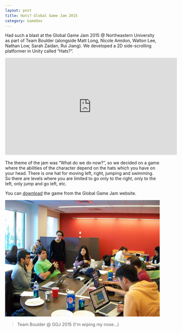 ```yaml
---
layout: post
title: Hats? Global Game Jam 2015
category: GameDev
---
```



Had such a blast at the Global Game Jam 2015 @ Northeastern University as part of Team Boulder (alongside Matt Long, Nicole Amidon, Walton Lee, Nathan Low, Sarah Zaidan, Rui Jiang). We developed a 2D side-scrolling platformer in Unity called “Hats?“.

<!--more-->

<iframe width="560" height="315" src="https://www.youtube.com/embed/os5YSvCLdg4" frameborder="0" allowfullscreen></iframe>

The theme of the jam was “What do we do now?”, so we decided on a game where the abilities of the character depend on the hats which you have on your head. There is one hat for moving left, right, jumping and swimming. So there are levels where you are limited to go only to the right, only to the left, only jump and go left, etc.

You can [download](http://globalgamejam.org/2015/games/hats) the game from the Global Game Jam website.

![Team Boulder](/public/images/boulder-ggj2015.jpg)

> Team Boulder @ GGJ 2015 (I'm wiping my nose...)
